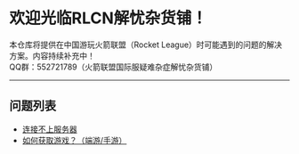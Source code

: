 # 欢迎光临RLCN解忧杂货铺！

本仓库将提供在中国游玩火箭联盟（Rocket League）时可能遇到的问题的解决方案。内容持续补充中！  
QQ群：552721789（火箭联盟国际服疑难杂症解忧杂货铺）


---
## 问题列表
- [连接不上服务器](/solutions/server_connection.md)
- [如何获取游戏？（端游/手游）](/solutions/getting_game.md)